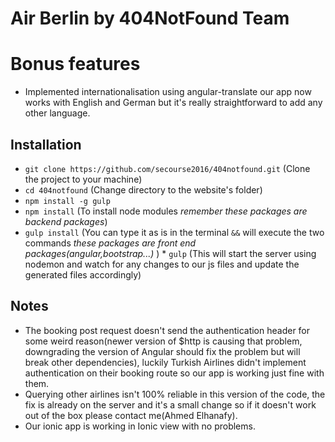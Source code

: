# Air Berlin by 404NotFound Team

# Bonus features 
* Implemented internationalisation using angular-translate our app now works with English and German but it's really straightforward to add any other language.


## Installation
* `git clone https://github.com/secourse2016/404notfound.git` (Clone the project to your machine)
* `cd 404notfound` (Change directory to the website's folder)
* `npm install -g gulp `
* `npm install` (To install node modules *remember these packages are backend packages*)
* `gulp install` (You can type it as is in the terminal `&&` will execute the two commands *these packages are front end packages(angular,bootstrap...)* )  * `gulp`  (This will start the server using nodemon and watch for any changes to our js files and update the generated files accordingly)

## Notes
* The booking post request doesn't send the authentication header for some weird reason(newer version of $http is causing that problem, downgrading the version of Angular should fix the problem but will break other dependencies), luckily Turkish Airlines didn't implement authentication on their booking route so our app is working just fine with them.
* Querying other airlines isn't 100% reliable in this version of the code, the fix is already on the server and it's a small change so if it doesn't work out of the box please contact me(Ahmed Elhanafy).
* Our ionic app is working in Ionic view with no problems.
